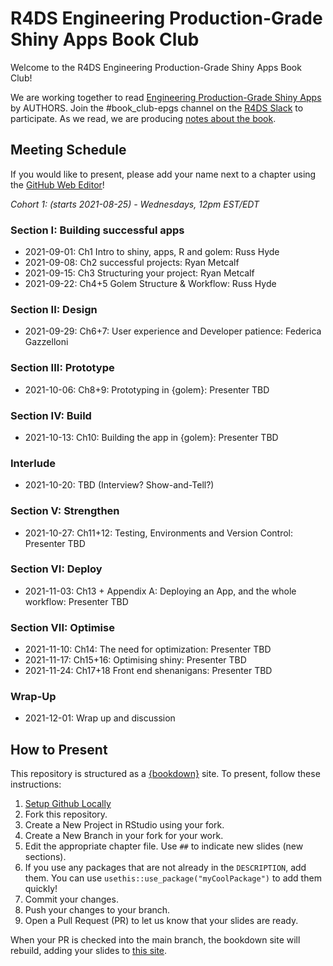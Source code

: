 # R4DS Engineering Production-Grade Shiny Apps Book Club

Welcome to the R4DS Engineering Production-Grade Shiny Apps Book Club!

We are working together to read [Engineering Production-Grade Shiny Apps](https://link.to.book) by AUTHORS.
Join the #book_club-epgs channel on the [R4DS Slack](https://r4ds.io/join) to participate.
As we read, we are producing [notes about the book](https://r4ds.github.io/bookclub-URL/).

## Meeting Schedule

If you would like to present, please add your name next to a chapter using the [GitHub Web Editor](https://youtu.be/d41oc2OMAuI)!

*Cohort 1: (starts 2021-08-25) - Wednesdays, 12pm EST/EDT*

### Section I: Building successful apps

- 2021-09-01: Ch1 Intro to shiny, apps, R and golem: Russ Hyde
- 2021-09-08: Ch2 successful projects: Ryan Metcalf
- 2021-09-15: Ch3 Structuring your project: Ryan Metcalf
- 2021-09-22: Ch4+5 Golem Structure & Workflow: Russ Hyde

### Section II:  Design

- 2021-09-29: Ch6+7: User experience and Developer patience: Federica Gazzelloni

### Section III: Prototype

- 2021-10-06: Ch8+9: Prototyping in {golem}: Presenter TBD

### Section IV: Build

- 2021-10-13: Ch10: Building the app in {golem}: Presenter TBD

### Interlude

- 2021-10-20: TBD (Interview? Show-and-Tell?)

### Section V: Strengthen

- 2021-10-27: Ch11+12: Testing, Environments and Version Control: Presenter TBD

### Section VI: Deploy

- 2021-11-03: Ch13 + Appendix A: Deploying an App, and the whole workflow: Presenter TBD

### Section VII: Optimise

- 2021-11-10: Ch14: The need for optimization: Presenter TBD
- 2021-11-17: Ch15+16: Optimising shiny: Presenter TBD
- 2021-11-24: Ch17+18 Front end shenanigans: Presenter TBD

### Wrap-Up

- 2021-12-01: Wrap up and discussion

## How to Present

This repository is structured as a [{bookdown}](https://CRAN.R-project.org/package=bookdown) site.
To present, follow these instructions:

1. [Setup Github Locally](https://www.youtube.com/watch?v=hNUNPkoledI)
2. Fork this repository.
3. Create a New Project in RStudio using your fork.
4. Create a New Branch in your fork for your work.
5. Edit the appropriate chapter file. Use `##` to indicate new slides (new sections).
6. If you use any packages that are not already in the `DESCRIPTION`, add them. You can use `usethis::use_package("myCoolPackage")` to add them quickly!
7. Commit your changes.
8. Push your changes to your branch.
9. Open a Pull Request (PR) to let us know that your slides are ready.

When your PR is checked into the main branch, the bookdown site will rebuild, adding your slides to [this site](https://r4ds.github.io/bookclub-URL/).
